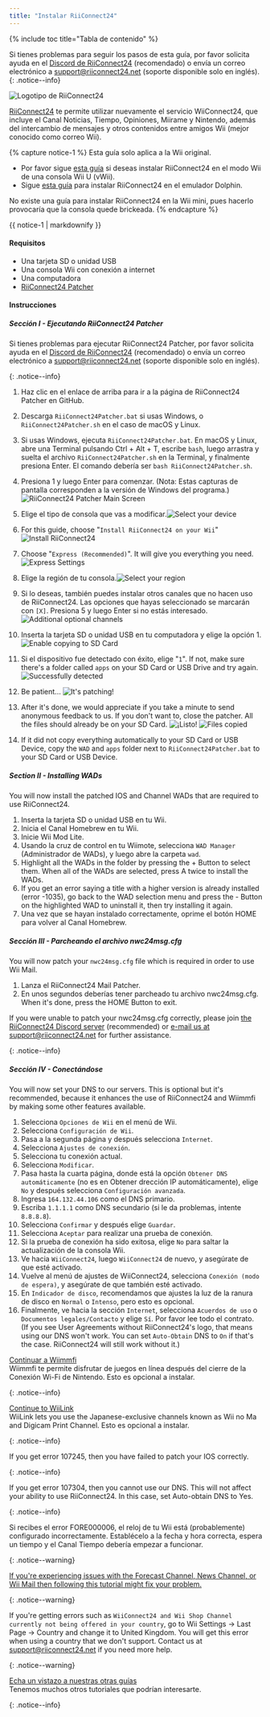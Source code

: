 ```yaml
---
title: "Instalar RiiConnect24"
---
```


{% include toc title="Tabla de contenido" %}

Si tienes problemas para seguir los pasos de esta guía, por favor solicita ayuda en el [Discord de RiiConnect24](https://discord.gg/rc24) (recomendado) o envía un correo electrónico a [support@riiconnect24.net](mailto:support@riiconnect24.net) (soporte disponible solo en inglés).
{: .notice--info}

![Logotipo de RiiConnect24](/images/WiiRC24Logo.jpg)

[RiiConnect24](https://rc24.xyz/) te permite utilizar nuevamente el servicio WiiConnect24, que incluye el Canal Noticias, Tiempo, Opiniones, Miirame y Nintendo, además del intercambio de mensajes y otros contenidos entre amigos Wii (mejor conocido como correo Wii).

{% capture notice-1 %}
Esta guía solo aplica a la Wii original.

- Por favor sigue [esta guía](riiconnect24-vwii) si deseas instalar RiiConnect24 en el modo Wii de una consola Wii U (vWii).
- Sigue [esta guía](riiconnect24-dolphin) para instalar RiiConnect24 en el emulador Dolphin.

No existe una guía para instalar RiiConnect24 en la Wii mini, pues hacerlo provocaría que la consola quede brickeada.
{% endcapture %}

<div class="notice--warning">{{ notice-1 | markdownify }}</div>

#### Requisitos

* Una tarjeta SD o unidad USB
* Una consola Wii con conexión a internet
* Una computadora
* [RiiConnect24 Patcher<a />](https://github.com/RiiConnect24/RiiConnect24-Patcher/releases)</li> </ul> 
  
  

#### Instrucciones



##### Sección I - Ejecutando RiiConnect24 Patcher

Si tienes problemas para ejecutar RiiConnect24 Patcher, por favor solicita ayuda en el [Discord de RiiConnect24](https://discord.gg/rc24) (recomendado) o envía un correo electrónico a [support@riiconnect24.net](mailto:support@riiconnect24.net) (soporte disponible solo en inglés). 

{: .notice--info}

1. Haz clic en el enlace de arriba para ir a la página de RiiConnect24 Patcher en GitHub.
2. Descarga `RiiConnect24Patcher.bat` si usas Windows, o `RiiConnect24Patcher.sh` en el caso de macOS y Linux.
3. Si usas Windows, ejecuta `RiiConnect24Patcher.bat`. En macOS y Linux, abre una Terminal pulsando Ctrl + Alt + T, escribe `bash`, luego arrastra y suelta el archivo `RiiConnect24Patcher.sh` en la Terminal, y finalmente presiona Enter. El comando debería ser `bash RiiConnect24Patcher.sh`.
4. Presiona 1 y luego Enter para comenzar. (Nota: Estas capturas de pantalla corresponden a la versión de Windows del programa.) ![RiiConnect24 Patcher Main Screen](/images/RC24_Patcher/1.JPG)

5. Elige el tipo de consola que vas a modificar.![Select your device](/images/RC24_Patcher/2.JPG)

6. For this guide, choose "`Install RiiConnect24 on your Wii`" ![Install RiiConnect24](/images/RC24_Patcher/3.JPG)

7. Choose "`Express (Recommended)`". It will give you everything you need. ![Express Settings](/images/RC24_Patcher/4.JPG)

8. Elige la región de tu consola.![Select your region](/images/RC24_Patcher/5.JPG)

9. Si lo deseas, también puedes instalar otros canales que no hacen uso de RiiConnect24. Las opciones que hayas seleccionado se marcarán con `[X]`. Presiona 5 y luego Enter si no estás interesado. ![Additional optional channels](/images/RC24_Patcher/6.JPG)

10. Inserta la tarjeta SD o unidad USB en tu computadora y elige la opción 1. ![Enable copying to SD Card](/images/RC24_Patcher/7.JPG)

11. Si el dispositivo fue detectado con éxito, elige "`1`". If not, make sure there's a folder called `apps` on your SD Card or USB Drive and try again. ![Successfully detected](/images/RC24_Patcher/8.JPG)

12. Be patient... ![It's patching!](/images/RC24_Patcher/9.JPG)

13. After it's done, we would appreciate if you take a minute to send anonymous feedback to us.  If you don't want to, close the patcher. All the files should already be on your SD Card. ![¡Listo!](/images/RC24_Patcher/10.JPG) ![Files copied](/images/RC24_Patcher/11.PNG)

14. If it did not copy everything automatically to your SD Card or USB Device, copy the `WAD` and `apps` folder next to `RiiConnect24Patcher.bat` to your SD Card or USB Device.



##### Section II - Installing WADs

You will now install the patched IOS and Channel WADs that are required to use RiiConnect24.

1. Inserta la tarjeta SD o unidad USB en tu Wii.
2. Inicia el Canal Homebrew en tu Wii.
3. Inicie Wii Mod Lite.
4. Usando la cruz de control en tu Wiimote, selecciona `WAD Manager` (Administrador de WADs), y luego abre la carpeta `wad`.
5. Highlight all the WADs in the folder by pressing the + Button to select them. When all of the WADs are selected, press A twice to install the WADs.
6. If you get an error saying a title with a higher version is already installed (error -1035), go back to the WAD selection menu and press the - Button on the highlighted WAD to uninstall it, then try installing it again.
7. Una vez que se hayan instalado correctamente, oprime el botón HOME para volver al Canal Homebrew.



##### Sección III - Parcheando el archivo nwc24msg.cfg

You will now patch your `nwc24msg.cfg` file which is required in order to use Wii Mail.

1. Lanza el RiiConnect24 Mail Patcher.
2. En unos segundos deberías tener parcheado tu archivo nwc24msg.cfg. When it's done, press the HOME Button to exit.

If you were unable to patch your nwc24msg.cfg correctly, please join [the RiiConnect24 Discord server](https://discord.gg/rc24) (recommended) or [e-mail us at support@riiconnect24.net](mailto:support@riiconnect24.net) for further assistance. 

{: .notice--info}



##### Sección IV - Conectándose

You will now set your DNS to our servers. This is optional but it's recommended, because it enhances the use of RiiConnect24 and Wiimmfi by making some other features available.

1. Selecciona `Opciones de Wii` en el menú de Wii.
2. Selecciona `Configuración de Wii`.
3. Pasa a la segunda página y después selecciona `Internet`.
4. Selecciona `Ajustes de conexión`.
5. Selecciona tu conexión actual.
6. Selecciona `Modificar`.
7. Pasa hasta la cuarta página, donde está la opción `Obtener DNS automáticamente` (no es en Obtener drección IP automáticamente), elige `No` y después selecciona `Configuración avanzada`.
8. Ingresa `164.132.44.106` como el DNS primario.
9. Escriba `1.1.1.1` como DNS secundario (si le da problemas, intente `8.8.8.8`).
10. Selecciona `Confirmar` y después elige `Guardar`.
11. Selecciona `Aceptar` para realizar una prueba de conexión.
12. Si la prueba de conexión ha sido exitosa, elige `No` para saltar la actualización de la consola Wii.
13. Ve hacia `WiiConnect24`, luego `WiiConnect24` de nuevo, y asegúrate de que esté activado.
14. Vuelve al menú de ajustes de WiiConnect24, selecciona `Conexión (modo de espera)`, y asegúrate de que también esté activado.
15. En `Indicador de disco`, recomendamos que ajustes la luz de la ranura de disco en `Normal` o `Intenso`, pero esto es opcional.
16. Finalmente, ve hacia la sección `Internet`, selecciona `Acuerdos de uso` o `Documentos legales/Contacto` y elige `Sí`. Por favor lee todo el contrato. (If you see User Agreements without RiiConnect24's logo, that means using our DNS won't work. You can set `Auto-Obtain` DNS to `On` if that's the case. RiiConnect24 will still work without it.)

[Continuar a Wiimmfi](wiimmfi)<br> Wiimmfi te permite disfrutar de juegos en línea después del cierre de la Conexión Wi-Fi de Nintendo. Esto es opcional a instalar. 

{: .notice--info}

[Continue to WiiLink](wiilink)<br> WiiLink lets you use the Japanese-exclusive channels known as Wii no Ma and Digicam Print Channel. Esto es opcional a instalar. 

{: .notice--info}

If you get error 107245, then you have failed to patch your IOS correctly. 

{: .notice--info}

If you get error 107304, then you cannot use our DNS. This will not affect your ability to use RiiConnect24. In this case, set Auto-obtain DNS to Yes. 

{: .notice--info}

Si recibes el error FORE000006, el reloj de tu Wii está (probablemente) configurado incorrectamente. Establécelo a la fecha y hora correcta, espera un tiempo y el Canal Tiempo debería empezar a funcionar. 

{: .notice--warning}

[If you're experiencing issues with the Forecast Channel, News Channel, or Wii Mail then following this tutorial might fix your problem.](deleting-vffs) 

{: .notice--warning}

If you're getting errors such as `WiiConnect24 and Wii Shop Channel currently not being offered in your country`, go to Wii Settings -> Last Page -> Country and change it to United Kingdom. You will get this error when using a country that we don't support. Contact us at [support@riiconnect24.net](mailto:support@riiconnect24.net) if you need more help. 

{: .notice--warning}

[Echa un vistazo a nuestras otras guías](site-navigation)<br> Tenemos muchos otros tutoriales que podrían interesarte. 

{: .notice--info}
